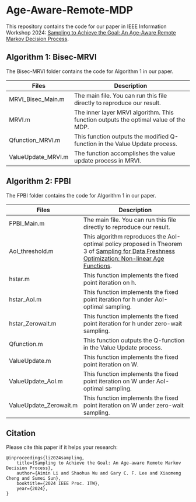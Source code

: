 # Age-Aware-Remote-MDP
This repository contains the code for our paper in IEEE Information Workshop 2024: [Sampling to Achieve the Goal: An Age-Aware Remote Markov Decision Process](https://arxiv.org/pdf/2405.02042v3).

## Algorithm 1: Bisec-MRVI
The Bisec-MRVI folder contains the code for Algorithm 1 in our paper.

| Files              | Description                                                                         |
| ------------------ | ----------------------------------------------------------------------------------- |
| MRVI_Bisec_Main.m  | The main file. You can run this file directly to reproduce our result.              |
| MRVI.m             | The inner layer MRVI algorithm. This function outputs the optimal value of the MDP. |
| Qfunction_MRVI.m   | This function outputs the modified Q-function in the Value Update process.          |
| ValueUpdate_MRVI.m | The function accomplishes the value update process in MRVI.                         |  

## Algorithm 2: FPBI
The FPBI folder contains the code for Algorithm 1 in our paper.

| Files                  | Description                                                                                                                                                                                                   |
| ---------------------- | ------------------------------------------------------------------------------------------------------------------------------------------------------------------------------------------------------------- |
| FPBI_Main.m            | The main file. You can run this file directly to reproduce our result.                                                                                                                                        |
| AoI_threshold.m        | This algorithm reproduces the AoI-optimal policy proposed in Theorem 3 of [Sampling for Data Freshness Optimization: Non-linear Age Functions](https://ieeexplore.ieee.org/stamp/stamp.jsp?arnumber=8764465). |
| hstar.m                | This function implements the fixed point iteration on h.                                                                                                                                                      |
| hstar_AoI.m            | This function implements the fixed point iteration for h under AoI-optimal sampling.                                                                                                                          |
| hstar_Zerowait.m       | This function implements the fixed point iteration for h under zero-wait sampling.                                                                                                                            |
| Qfunction.m            | This function outputs the Q-function in the Value Update process.                                                                                                                                             |
| ValueUpdate.m          | This function implements the fixed point iteration on W.                                                                                                                                                      |
| ValueUpdate_AoI.m      | This function implements the fixed point iteration on W under AoI-optimal sampling.                                                                                                                         |
| ValueUpdate_Zerowait.m | This function implements the fixed point iteration on W under zero-wait sampling.                                                                                                                          | 

## Citation
Please cite this paper if it helps your research:
```
@inproceedings{li2024sampling,
	title={Sampling to Achieve the Goal: An Age-aware Remote Markov Decision Process}, 
	author={Aimin Li and Shaohua Wu and Gary C. F. Lee and Xiaomeng Cheng and Sumei Sun},
	booktitle={2024 IEEE Proc. ITW},
	year={2024},
}
```

